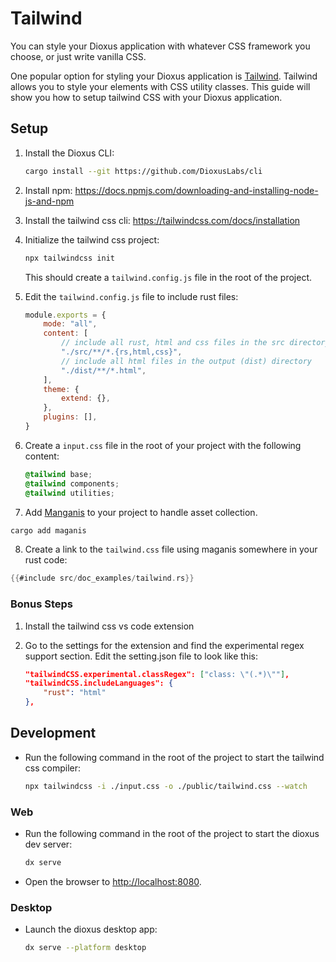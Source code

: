 # Tailwind

You can style your Dioxus application with whatever CSS framework you choose, or just write vanilla CSS.


One popular option for styling your Dioxus application is [Tailwind](https://tailwindcss.com/). Tailwind allows you to style your elements with CSS utility classes. This guide will show you how to setup tailwind CSS with your Dioxus application.

## Setup

1. Install the Dioxus CLI:

    ```bash
    cargo install --git https://github.com/DioxusLabs/cli
    ```

2. Install npm: https://docs.npmjs.com/downloading-and-installing-node-js-and-npm
3. Install the tailwind css cli: https://tailwindcss.com/docs/installation
4. Initialize the tailwind css project:

    ```bash
    npx tailwindcss init
    ```

    This should create a `tailwind.config.js` file in the root of the project.

5. Edit the `tailwind.config.js` file to include rust files:

    ```js
    module.exports = {
        mode: "all",
        content: [
            // include all rust, html and css files in the src directory
            "./src/**/*.{rs,html,css}",
            // include all html files in the output (dist) directory
            "./dist/**/*.html",
        ],
        theme: {
            extend: {},
        },
        plugins: [],
    }
    ```

6. Create a `input.css` file in the root of your project with the following content:

    ```css
    @tailwind base;
    @tailwind components;
    @tailwind utilities;
    ```

7. Add [Manganis](https://github.com/DioxusLabs/collect-assets) to your project to handle asset collection.

```sh
cargo add maganis
```

8. Create a link to the `tailwind.css` file using maganis somewhere in your rust code:

```rust
{{#include src/doc_examples/tailwind.rs}}
```

### Bonus Steps

1. Install the tailwind css vs code extension
2. Go to the settings for the extension and find the experimental regex support section. Edit the setting.json file to look like this:

    ```json
    "tailwindCSS.experimental.classRegex": ["class: \"(.*)\""],
    "tailwindCSS.includeLanguages": {
        "rust": "html"
    },
    ```

## Development

- Run the following command in the root of the project to start the tailwind css compiler:

    ```bash
    npx tailwindcss -i ./input.css -o ./public/tailwind.css --watch
    ```

### Web

- Run the following command in the root of the project to start the dioxus dev server:

    ```bash
    dx serve
    ```

- Open the browser to [http://localhost:8080](http://localhost:8080).

### Desktop

- Launch the dioxus desktop app:

  ```bash
  dx serve --platform desktop
  ```
